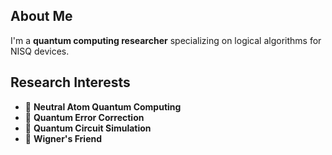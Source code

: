 ## About Me  
I'm a **quantum computing researcher** specializing on logical algorithms for NISQ devices. 

## Research Interests  
- 🔹 **Neutral Atom Quantum Computing** 
- 🔹 **Quantum Error Correction**
- 🔹 **Quantum Circuit Simulation**
- 🔹 **Wigner's Friend**


<!--
**matchild/matchild** is a ✨ _special_ ✨ repository because its `README.md` (this file) appears on your GitHub profile.

Here are some ideas to get you started:

- 🔭 I’m currently working on ...
- 🌱 I’m currently learning ...
- 👯 I’m looking to collaborate on ...
- 🤔 I’m looking for help with ...
- 💬 Ask me about ...
- 📫 How to reach me: ...
- 😄 Pronouns: ...
- ⚡ Fun fact: ...
-->
